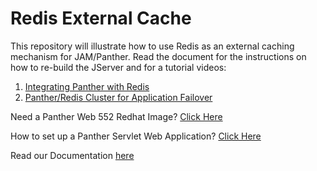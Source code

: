 # Redis External Cache

This repository will illustrate how to use Redis as an external caching mechanism for JAM/Panther. Read the document for the instructions on how to re-build the JServer and for a tutorial videos:

1) [Integrating Panther with Redis](https://youtu.be/5Gx-oYtdjxg)
2) [Panther/Redis Cluster for Application Failover](https://youtu.be/4oB1clULyQQ)

Need a Panther Web 552 Redhat Image? [Click Here](https://hub.docker.com/r/prolificspanther/pantherweb "Named link title") 

How to set up a Panther Servlet Web Application? [Click Here](https://github.com/ProlificsPanther/PantherWeb/releases "Named link title")

Read our Documentation [here](https://docs.prolifics.com)

